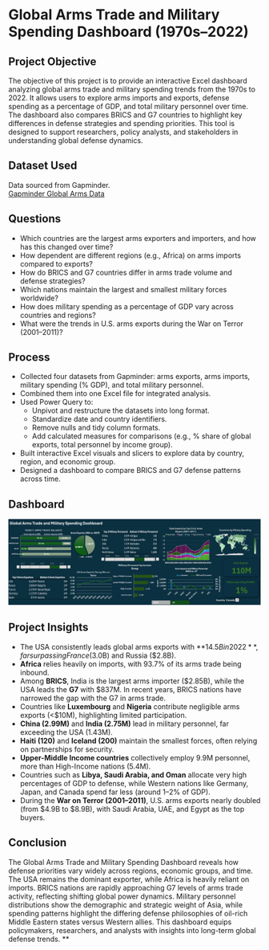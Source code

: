 # Global Arms Trade and Military Spending Dashboard (1970s–2022)

## Project Objective
The objective of this project is to provide an interactive Excel dashboard analyzing global arms trade and military spending trends from the 1970s to 2022. It allows users to explore arms imports and exports, defense spending as a percentage of GDP, and total military personnel over time. The dashboard also compares BRICS and G7 countries to highlight key differences in defense strategies and spending priorities. This tool is designed to support researchers, policy analysts, and stakeholders in understanding global defense dynamics.

## Dataset Used
Data sourced from Gapminder.  
[Gapminder Global Arms Data](https://github.com/open-numbers/ddf--gapminder--systema_globalis/blob/master/countries-etc-datapoints/ddf--datapoints--arms_exports_us_inflation_adjusted--by--geo--time.csv)

## Questions
- Which countries are the largest arms exporters and importers, and how has this changed over time?  
- How dependent are different regions (e.g., Africa) on arms imports compared to exports?  
- How do BRICS and G7 countries differ in arms trade volume and defense strategies?  
- Which nations maintain the largest and smallest military forces worldwide?  
- How does military spending as a percentage of GDP vary across countries and regions?  
- What were the trends in U.S. arms exports during the War on Terror (2001–2011)?  

## Process
- Collected four datasets from Gapminder: arms exports, arms imports, military spending (% GDP), and total military personnel.  
- Combined them into one Excel file for integrated analysis.  
- Used Power Query to:  
  - Unpivot and restructure the datasets into long format.  
  - Standardize date and country identifiers.  
  - Remove nulls and tidy column formats.  
  - Add calculated measures for comparisons (e.g., % share of global exports, total personnel by income group).  
- Built interactive Excel visuals and slicers to explore data by country, region, and economic group.  
- Designed a dashboard to compare BRICS and G7 defense patterns across time.  

## Dashboard
![Dashboard Screenshot](https://github.com/youneselkaisi/Global-Arms-Trade-Dashboard/blob/main/Dashboard%20screenshot.png)

## Project Insights
- The USA consistently leads global arms exports with **$14.5B in 2022**, far surpassing France ($3.0B) and Russia ($2.8B).  
- **Africa** relies heavily on imports, with 93.7% of its arms trade being inbound.  
- Among **BRICS**, India is the largest arms importer ($2.85B), while the USA leads the **G7** with $837M. In recent years, BRICS nations have narrowed the gap with the G7 in arms trade.  
- Countries like **Luxembourg** and **Nigeria** contribute negligible arms exports (<$10M), highlighting limited participation.  
- **China (2.99M)** and **India (2.75M)** lead in military personnel, far exceeding the USA (1.43M).  
- **Haiti (120)** and **Iceland (200)** maintain the smallest forces, often relying on partnerships for security.  
- **Upper-Middle Income countries** collectively employ 9.9M personnel, more than High-Income nations (5.4M).  
- Countries such as **Libya, Saudi Arabia, and Oman** allocate very high percentages of GDP to defense, while Western nations like Germany, Japan, and Canada spend far less (around 1–2% of GDP).  
- During the **War on Terror (2001–2011)**, U.S. arms exports nearly doubled (from $4.9B to $8.9B), with Saudi Arabia, UAE, and Egypt as the top buyers.  

## Conclusion
The Global Arms Trade and Military Spending Dashboard reveals how defense priorities vary widely across regions, economic groups, and time. The USA remains the dominant exporter, while Africa is heavily reliant on imports. BRICS nations are rapidly approaching G7 levels of arms trade activity, reflecting shifting global power dynamics. Military personnel distributions show the demographic and strategic weight of Asia, while spending patterns highlight the differing defense philosophies of oil-rich Middle Eastern states versus Western allies. This dashboard equips policymakers, researchers, and analysts with insights into long-term global defense trends.
**
